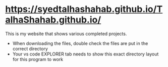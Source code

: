 # https://syedtalhashahab.github.io/TalhaShahab.github.io/

This is my website that shows various completed projects.

- When downloading the files, double check the files are put in the correct directory
- Your vs code EXPLORER tab needs to show this exact directory layout for this program to work

